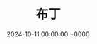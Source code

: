 ---
archive: false
category: 猫档案
comments_disable: false
date: 2024-10-11 00:00:00 +0000
image_lazy_loader_on: true
image_viewer_on: false
img: /assets/upload/封面图/布丁.jpg
lng_pair: id_2024-10-11--225200_布丁
meta_modify_date: 2024-10-11 22:52:02 +0800
on_site_search_exclude: false
published: true
search_engine_exclude: false
tags:
- 宝山校区
- 已领养
title: 布丁
auto_translate: true
---